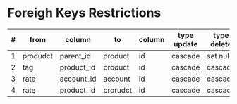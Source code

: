 # Foreigh Keys Restrictions

| # | from | column | to | column | type update | type delete | name
| --- | --- | --- | --- | --- | --- | --- | --- |
| 1 | produdct | parent_id | product | id | cascade | set null | product_parent_id_fk |
| 2 | tag | product_id | product | id | cascade | cascade | tag_product_id_fk |
| 3 | rate | account_id | account | id | cascade | cascade | rate_account_id_fk |
| 4 | rate | product_id | prorudct | id | cascade | cascade | rate_product_id_fk |
